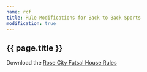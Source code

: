 ```yaml
---
name: rcf
title: Rule Modifications for Back to Back Sports
modification: true
---
```


## {{ page.title }}

Download the [Rose City Futsal House Rules](/assets/RCF-House-Rules-5v5.pdf)

